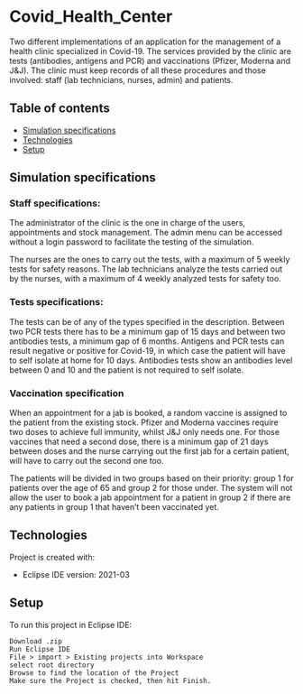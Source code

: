 # Covid_Health_Center

Two different implementations of an application for the management of a health clinic specialized in Covid-19.
The services provided by the clinic are tests (antibodies, antigens and PCR) and vaccinations (Pfizer, Moderna and J&J). 
The clinic must keep records of all these procedures and those involved: staff (lab technicians, nurses, admin) and patients. 

## Table of contents
* [Simulation specifications](#simulation-specifications)
* [Technologies](#technologies)
* [Setup](#setup)

## Simulation specifications

### Staff specifications:

The administrator of the clinic is the one in charge of the users, appointments and stock management. The admin menu can be accessed without a login password to facilitate the testing of the simulation.

The nurses are the ones to carry out the tests, with a maximum of 5 weekly tests for safety reasons. The lab technicians analyze the tests carried out  by the nurses, with a maximum of 4 weekly analyzed tests for safety too.

### Tests specifications:

The tests can be of any of the types specified in the description. Between two PCR tests there has to be a minimum gap of 15 days and between two antibodies tests, a minimum gap of 6 months.
Antigens and PCR tests can result negative or positive for Covid-19, in which case the patient will have to self isolate at home for 10 days. Antibodies tests show an antibodies level between 0 and 10 and the patient is not required to self isolate.

### Vaccination specification 

When an appointment for a jab is booked, a random vaccine is assigned to the patient from the existing stock. Pfizer and Moderna vaccines require two doses to achieve full immunity, whilst J&J only needs one. 
For those vaccines that need a second dose, there is a minimum gap of 21 days between doses and the nurse carrying out the first jab for a certain patient, will have to carry out the second one too.  

The patients will be divided in two groups based on their priority: group 1 for patients over the age of 65 and group 2 for those under. The system will not allow the user to book a jab appointment for a patient in group 2 if there are any patients in group 1 that haven’t been vaccinated yet.

## Technologies
Project is created with:
* Eclipse IDE version: 2021-03

	
## Setup
To run this project in Eclipse IDE:

```
Download .zip
Run Eclipse IDE
File > import > Existing projects into Workspace
select root directory 
Browse to find the location of the Project
Make sure the Project is checked, then hit Finish.

```
